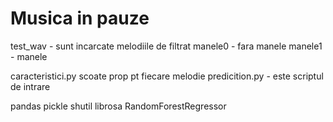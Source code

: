 # Musica in pauze

test_wav - sunt incarcate melodiile de filtrat
manele0 - fara manele 
manele1 - manele

caracteristici.py scoate prop pt fiecare melodie
predicition.py - este scriptul de intrare

pandas pickle shutil librosa RandomForestRegressor